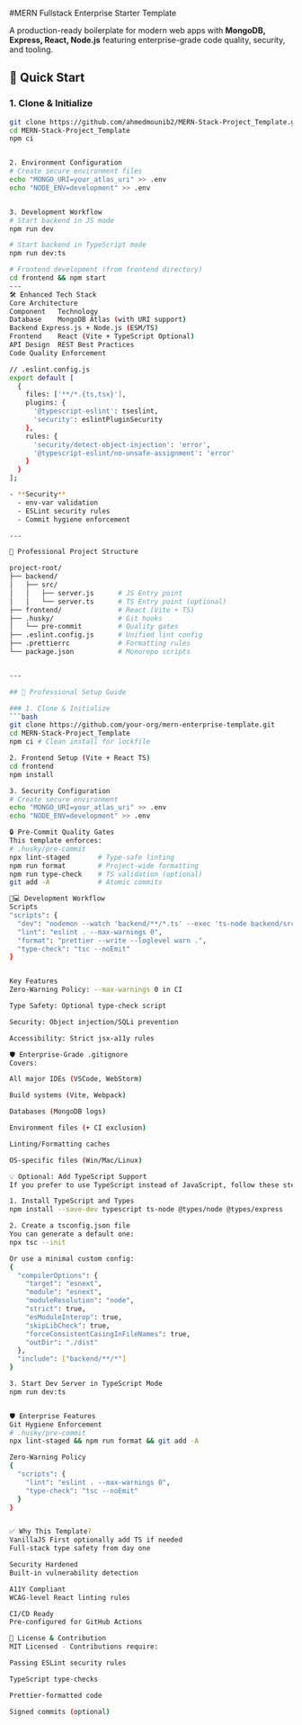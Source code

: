 #MERN Fullstack Enterprise Starter Template

A production-ready boilerplate for modern web apps with **MongoDB, Express, React, Node.js**
featuring enterprise-grade code quality, security, and tooling.

## 🚀 Quick Start

### 1. Clone & Initialize

````bash
git clone https://github.com/ahmedmounib2/MERN-Stack-Project_Template.git
cd MERN-Stack-Project_Template
npm ci


2. Environment Configuration
# Create secure environment files
echo "MONGO_URI=your_atlas_uri" >> .env
echo "NODE_ENV=development" >> .env


3. Development Workflow
# Start backend in JS mode
npm run dev

# Start backend in TypeScript mode
npm run dev:ts

# Frontend development (from frontend directory)
cd frontend && npm start
---
🛠️ Enhanced Tech Stack
Core Architecture
Component	Technology
Database	MongoDB Atlas (with URI support)
Backend	Express.js + Node.js (ESM/TS)
Frontend	React (Vite + TypeScript Optional)
API Design	REST Best Practices
Code Quality Enforcement

// .eslint.config.js
export default [
  {
    files: ['**/*.{ts,tsx}'],
    plugins: {
      '@typescript-eslint': tseslint,
      'security': eslintPluginSecurity
    },
    rules: {
      'security/detect-object-injection': 'error',
      '@typescript-eslint/no-unsafe-assignment': 'error'
    }
  }
];

- **Security**
  - env-var validation
  - ESLint security rules
  - Commit hygiene enforcement

---

📂 Professional Project Structure

project-root/
├── backend/
│   ├── src/
│   │   ├── server.js      # JS Entry point
│   │   └── server.ts      # TS Entry point (optional)
├── frontend/              # React (Vite + TS)
├── .husky/                # Git hooks
│   └── pre-commit         # Quality gates
├── .eslint.config.js      # Unified lint config
├── .prettierrc            # Formatting rules
└── package.json           # Monorepo scripts


---

## 🚀 Professional Setup Guide

### 1. Clone & Initialize
```bash
git clone https://github.com/your-org/mern-enterprise-template.git
cd MERN-Stack-Project_Template
npm ci # Clean install for lockfile

2. Frontend Setup (Vite + React TS)
cd frontend
npm install

3. Security Configuration
# Create secure environment
echo "MONGO_URI=your_atlas_uri" >> .env
echo "NODE_ENV=development" >> .env

🔒 Pre-Commit Quality Gates
This template enforces:
# .husky/pre-commit
npx lint-staged       # Type-safe linting
npm run format        # Project-wide formatting
npm run type-check    # TS validation (optional)
git add -A            # Atomic commits

🧑💻 Development Workflow
Scripts
"scripts": {
  "dev": "nodemon --watch 'backend/**/*.ts' --exec 'ts-node backend/src/server.ts'",
  "lint": "eslint . --max-warnings 0",
  "format": "prettier --write --loglevel warn .",
  "type-check": "tsc --noEmit"
}


Key Features
Zero-Warning Policy: --max-warnings 0 in CI

Type Safety: Optional type-check script

Security: Object injection/SQLi prevention

Accessibility: Strict jsx-a11y rules

🛡️ Enterprise-Grade .gitignore
Covers:

All major IDEs (VSCode, WebStorm)

Build systems (Vite, Webpack)

Databases (MongoDB logs)

Environment files (+ CI exclusion)

Linting/Formatting caches

OS-specific files (Win/Mac/Linux)

💡 Optional: Add TypeScript Support
If you prefer to use TypeScript instead of JavaScript, follow these steps:

1. Install TypeScript and Types
npm install --save-dev typescript ts-node @types/node @types/express

2. Create a tsconfig.json file
You can generate a default one:
npx tsc --init

Or use a minimal custom config:
{
  "compilerOptions": {
    "target": "esnext",
    "module": "esnext",
    "moduleResolution": "node",
    "strict": true,
    "esModuleInterop": true,
    "skipLibCheck": true,
    "forceConsistentCasingInFileNames": true,
    "outDir": "./dist"
  },
  "include": ["backend/**/*"]
}

3. Start Dev Server in TypeScript Mode
npm run dev:ts


🛡️ Enterprise Features
Git Hygiene Enforcement
# .husky/pre-commit
npx lint-staged && npm run format && git add -A

Zero-Warning Policy
{
  "scripts": {
    "lint": "eslint . --max-warnings 0",
    "type-check": "tsc --noEmit"
  }
}


✅ Why This Template?
VanillaJS First optionally add TS if needed
Full-stack type safety from day one

Security Hardened
Built-in vulnerability detection

A11Y Compliant
WCAG-level React linting rules

CI/CD Ready
Pre-configured for GitHub Actions

📜 License & Contribution
MIT Licensed - Contributions require:

Passing ESLint security rules

TypeScript type-checks

Prettier-formatted code

Signed commits (optional)
````
